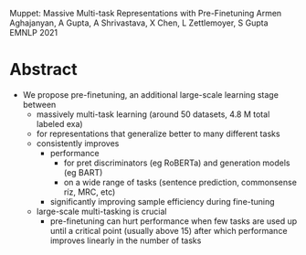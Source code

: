 Muppet: Massive Multi-task Representations with Pre-Finetuning
Armen Aghajanyan, A Gupta, A Shrivastava, X Chen, L Zettlemoyer, S Gupta
EMNLP 2021

# Abstract

* We propose pre-finetuning, an additional large-scale learning stage between
  * massively multi-task learning (around 50 datasets, 4.8 M total labeled exa)
  * for representations that generalize better to many different tasks 
  * consistently improves
    * performance
      * for pret discriminators (eg RoBERTa) and generation models (eg BART)
      * on a wide range of tasks (sentence prediction, commonsense ríz, MRC, etc)
    * significantly improving sample efficiency during fine-tuning
  * large-scale multi-tasking is crucial
    * pre-finetuning can hurt performance when few tasks are used up until a
      critical point (usually above 15) after which
      performance improves linearly in the number of tasks
